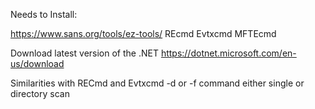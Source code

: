 Needs to Install:

https://www.sans.org/tools/ez-tools/
REcmd
Evtxcmd
MFTEcmd

Download latest version of the .NET
https://dotnet.microsoft.com/en-us/download

Similarities with RECmd and Evtxcmd
-d or -f command either single or directory scan